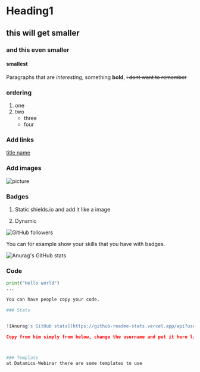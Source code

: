 # Heading1
## this will get smaller
### and this even smaller
#### smallest

Paragraphs that are *interesting*, something **bold**, ~~i dont want to remember~~

### ordering

1. one
2. two
    - three 
    - four

### Add links

[title name](google.nl)

### Add images

![picture](https://www.google.nl/search?q=picture&client=safari&tbm=isch&source=iu&ictx=1&vet=1&fir=Z3P5pHK_L9fCvM%252C3wkP0UfsW3vNTM%252C_%253B4inJ_TD7rtq09M%252C3wkP0UfsW3vNTM%252C_%253BHU2GwSwuwYJ3IM%252CWEXkmDFU6-NnaM%252C_%253BVT47j8INOeiUVM%252CWEXkmDFU6-NnaM%252C_%253Bk_n4xhVq3emivM%252CCIJQK7WLZHiIWM%252C_%253B8zPIRCAeBS8fRM%252Cndh3aPRmZnJ5pM%252C_&usg=AI4_-kTNPjcJvgLxlc0fEkwK1e_WylAQRg&sa=X&ved=2ahUKEwib6ab5hND1AhWalP0HHdyZBPMQ9QF6BAgCEAE#imgrc=Z3P5pHK_L9fCv)

### Badges

1. Static
shields.io
and add it like a image

2. Dynamic

![GitHub followers](https://img.shields.io/github/followers/MerelCV?style=social)

You can for example show your skills that you have with badges. 

![Anurag's GitHub stats](https://github-readme-stats.vercel.app/api?username=MerelCV&show_icons=true&theme=radical)

### Code

```python
print("Hello world")
...

You can have people copy your code. 

### Stats


![Anurag's GitHub stats](https://github-readme-stats.vercel.app/api?username=MerelCV)

Copy from him simply from below, change the username and put it here like a picture. 



### Template
at Datamics-Webinar there are some templates to use


